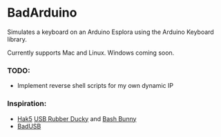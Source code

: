 # BadArduino
Simulates a keyboard on an Arduino Esplora using the Arduino Keyboard library.

Currently supports Mac and Linux. Windows coming soon.

### TODO:
* Implement reverse shell scripts for my own dynamic IP

### Inspiration:
* [Hak5](https://shop.hak5.org/) [USB Rubber Ducky](https://shop.hak5.org/products/usb-rubber-ducky-deluxe) and [Bash Bunny](https://shop.hak5.org/collections/physical-access/products/bash-bunny)
* [BadUSB](https://arstechnica.com/information-technology/2014/07/this-thumbdrive-hacks-computers-badusb-exploit-makes-devices-turn-evil/)


